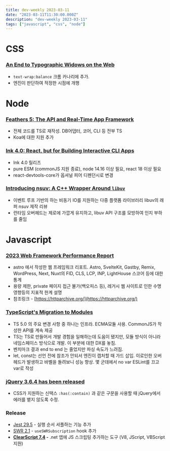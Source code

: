 ```yaml
---
title: dev-weekly 2023-03-11
date: "2023-03-11T11:30:00.000Z"
description: "dev-weekly 2023-03-11"
tags: ["javascript", "css", "node"]
---
```


# CSS

### [An End to Typographic Widows on the Web](https://clagnut.com/blog/2424/)

- `text-wrap:balance` 크롬 카나리에 추가.
- 엔진이 판단하여 적정한 시점에 개행

# Node

### **[Feathers 5: The API and Real-Time App Framework](https://blog.feathersjs.com/introducing-feathers-5-the-api-and-real-time-application-framework-101ae2deaaeb)**

- 전체 코드를 TS로 재작성. DB어댑터, 코어, CLI 등 전부 TS
- Koa에 대한 지원 추가

### **[Ink 4.0: React, but for Building Interactive CLI Apps](https://github.com/vadimdemedes/ink/releases/tag/v4.0.0)**

- Ink 4.0 릴리즈
- pure ESM (commonJS 지원 종료), node 14.16 이상 필요, react 18 이상 필요
- react-devtools-core가 옵셔널 피어 디펜던시로 변경

### **[Introducing nsuv: A C++ Wrapper Around `libuv`](https://nodesource.com/blog/intro-nsuv)**

- 이벤트 루프 기반의 하는 비동기 IO를 지원하는 다중 플랫폼  라이브러리 libuv의 래퍼 nsuv 제작 리뷰
- 런타임 오버헤드는 제로에 가깝게 유지하고, libuv API 구조를 모방하여 인지 부하를 줄임

# Javascript

### [2023 Web Framework Performance Report](https://astro.build/blog/2023-web-framework-performance-report/)

- astro 에서 작성한 웹 프레임워크 리포트. Astro, SvelteKit, Gastby, Remix, WordPress, Next, Nuxt의 FID, CLS, LCP, INP, LightHouse 스코어 등에 대한 통계
- 용량 제한, private 페이지 접근 불가(백오피스 등), 레거시 웹 사이트로 인한 수명 영향등의 지표적 한계 설명
- 참조링크 - [https://httparchive.org/](https://httparchive.org/)

### **[TypeScript's Migration to Modules](https://devblogs.microsoft.com/typescript/typescripts-migration-to-modules/)**

- TS 5.0 의 주요 변경 사항 중 하나는 인프라. ECMA모듈 사용. CommonJS가 작성한 API를 계속 제공
- TS는 TS로 만들어서 개발 경험을 일해하는데 도움이 됐지만, 모듈 방식이 아니라 네임스페이스 방식으로 개발. 이 부분에 대한 DX를 놓침.
- 벤치마크 결과 end to end 는 줄었지만 파싱 속도가 느려짐.
- let, const는 선언 전에 참조가 안되서 엔진이 캡처할 때 가드 삽입. 이로인한 오버헤드가 발생하고 바벨을 돌려보니 성능 향상. 몇 군데에서 no var ESLint를 끄고 var로 작성

### **[jQuery 3.6.4 has been released](https://blog.jquery.com/2023/03/08/jquery-3-6-4-released-selector-forgiveness/)**

- CSS가 지원하는 신택스 `:has(:contain)` 과 같은 구문을 사용할 때 jQuery에서 에러를 뱉지 않도록 수정.

### Release

- [Jest 29.5](https://github.com/facebook/jest/releases/tag/v29.5.0) - 실행 순서 셔플하는 기능 추가
- [SWR 2.1](https://github.com/vercel/swr/releases/tag/v2.1.0) - `useSWRSubscription` hook 추가
- **[ClearScript 7.4](https://github.com/microsoft/ClearScript/releases/tag/7.4.0) -** .net 앱에 JS 스크립팅 추가하는 도구 (V8, JScript, VBScript 지원)